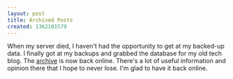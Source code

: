 ```yaml
---
layout: post
title: Archived Posts
created: 1362101579
---
```

When my server died, I haven't had the opportunity to get at my backed-up data. I finally got at my backups and grabbed the database for my old tech blog. The <a href="http://archive.0xfeedface.org/" target="_blank">archive</a> is now back online. There's a lot of useful information and opinion there that I hope to never lose. I'm glad to have it back online.
